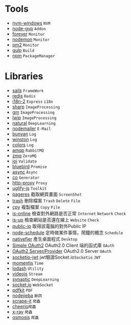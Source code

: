 
# Tools
- [nvm-windows](https://github.com/coreybutler/nvm-windows) `NVM`
- [node-gyp](https://github.com/nodejs/node-gyp) `Addon`
- [forever](https://github.com/foreverjs/forever) `Monitor`
- [nodemon](https://github.com/remy/nodemon) `Monitor`
- [pm2](https://github.com/Unitech/pm2) `Monitor`
- [gulp](https://github.com/gulpjs/gulp) `Build`
- [npm](https://github.com/npm/npm) `PackageManager`

# Libraries
- [sails](https://github.com/balderdashy/sails) `FrameWork`
- [redis](https://github.com/NodeRedis/node_redis) `Redis`
- [i18n-2](https://github.com/jeresig/i18n-node-2) `Express` `i18n`
- [sharp](https://github.com/lovell/sharp) `ImageProcessing`
- [gm](http://aheckmann.github.io/gm/) `ImageProcessing`
- [lwip](https://github.com/EyalAr/lwip) `ImageProcessing`
- [natural](https://github.com/NaturalNode/natural) `DeepLearning`
- [nodemailer](https://github.com/nodemailer/nodemailer) `E-Mail`
- [bunyan](https://github.com/trentm/node-bunyan) `Log`
- [winston](https://github.com/winstonjs/winston) `Log`
- [colors](https://github.com/marak/colors.js/) `Log`
- [amqp](https://github.com/postwait/node-amqp) `RabbitMQ`
- [zmq](https://github.com/JustinTulloss/zeromq.node) `ZeroMQ`
- [joi](https://github.com/hapijs/joi) `Validate`
- [bluebird](https://github.com/petkaantonov/bluebird) `Promise`
- [async](https://github.com/caolan/async) `Async`
- [co](https://github.com/tj/co) `Generator`
- [http-proxy](https://github.com/nodejitsu/node-http-proxy) `Proxy`
- [uglify-js](https://github.com/mishoo/UglifyJS2) `Toolkit`
- [pageres](https://github.com/sindresorhus/pageres) 截取網頁畫面 `ScreenShot`
- [trash](https://github.com/sindresorhus/trash) 刪除檔案 `Trash` `Delete` `File`
- [cpy](https://github.com/sindresorhus/cpy) 複製檔案 `Copy` `File`
- [is-online](https://github.com/sindresorhus/is-online) 檢查對外網路是否正常 `Internet` `Network` `Check`
- [is-up](https://github.com/sindresorhus/is-up) 檢查網站是否還在線上 `Website` `Check`
- [public-ip](https://github.com/sindresorhus/public-ip) 取得該電腦的對外Public IP
- [node-schedule](node-schedule) 定時做某件事情，鬧鐘的概念 `Schedule`
- [nativefier](https://github.com/jiahaog/nativefier) 產生桌面程式 `Desktop`
- [Simple OAuth2](https://github.com/lelylan/simple-oauth2) OAuth2.0 Client 端的函式庫 `OAuth`
- [OAuth2 Server/Provider](https://github.com/oauthjs/node-oauth2-server) OAuth2.0 Server `OAuth`
- [socketio-jwt](https://github.com/auth0/socketio-jwt) jwt驗證Socket.io`Socketio` `JWT`
- [momentjs](http://momentjs.com/) `Time` 
- [lodash](https://lodash.com/) `Utility` 
- [videojs](http://videojs.com/) `Stream` 
- [synaptic](http://caza.la/synaptic/#/) `DeepLearning` 
- [socket.io](http://socket.io/) `WebSocket`
- [pdfkit](https://github.com/devongovett/pdfkit) `PDF`
- [nodejieba](https://github.com/yanyiwu/nodejieba) `斷詞`
- [scrape-it](https://github.com/IonicaBizau/scrape-it) `爬蟲`
- [cheerio](https://github.com/cheeriojs/cheerio)`爬蟲`
- [x-ray](https://github.com/lapwinglabs/x-ray) `爬蟲`
- [osmosis](https://github.com/rchipka/node-osmosis) `爬蟲`
